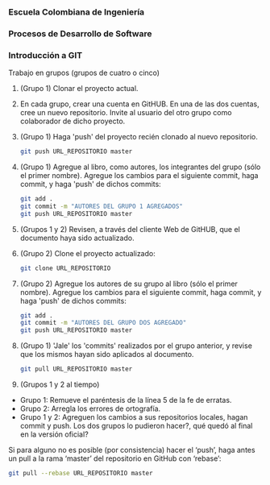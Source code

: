 ### Escuela Colombiana de Ingeniería
### Procesos de Desarrollo de Software
### Introducción a GIT

Trabajo en grupos (grupos de cuatro o cinco)


1. (Grupo 1) Clonar el proyecto actual.

2.	En cada grupo, crear una cuenta en GitHUB. En una de las dos cuentas, cree un nuevo repositorio. Invite al usuario del otro grupo como colaborador de dicho proyecto.

3. (Grupo 1) Haga 'push' del proyecto recién clonado al nuevo repositorio.

	```bash
	git push URL_REPOSITORIO master
	```

4. (Grupo 1) Agregue al libro, como autores, los integrantes del grupo (sólo el primer nombre). Agregue los cambios para el siguiente commit, haga commit, y haga 'push' de dichos commits:

	```bash
	git add .
	git commit -m "AUTORES DEL GRUPO 1 AGREGADOS"
	git push URL_REPOSITORIO master
	```

5. (Grupos 1 y 2) Revisen, a través del cliente Web de GitHUB, que el documento haya sido actualizado.

6. (Grupo 2) Clone el proyecto actualizado:

	```bash
	git clone URL_REPOSITORIO
	```

7.	(Grupo 2) Agregue los autores de su grupo al libro (sólo el primer nombre). Agregue los cambios para el siguiente commit, haga commit, y haga 'push' de dichos commits:

	```bash
	git add .
	git commit -m "AUTORES DEL GRUPO DOS AGREGADO"
	git push URL_REPOSITORIO master
	```

5. (Grupo 1) 'Jale' los 'commits' realizados por el grupo anterior, y revise que los mismos hayan sido aplicados al documento.
	
	```bash
	git pull URL_REPOSITORIO master
	```

6. (Grupos 1 y 2 al tiempo)

* Grupo 1: Remueve el paréntesis de la línea 5 de la fe de erratas.
* Grupo 2: Arregla los errores de ortografía.
* Grupo 1 y 2: Agreguen los cambios a sus repositorios locales, hagan commit y push. Los dos grupos lo pudieron hacer?, qué quedó al final en la versión oficial?

Si para alguno no es posible (por consistencia) hacer el ‘push’, haga antes un pull a la rama ‘master’ del repositorio en GitHub con ‘rebase’:

```bash
git pull --rebase URL_REPOSITORIO master
```

